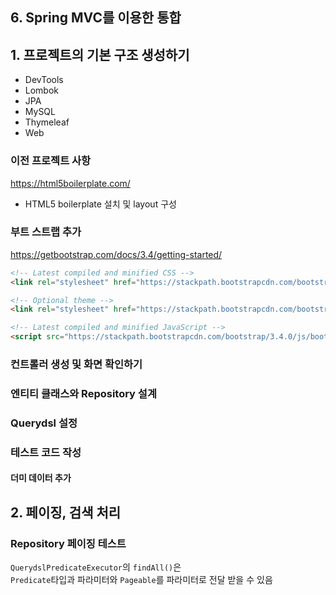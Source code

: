 ## 6. Spring MVC를 이용한 통합
## 1. 프로젝트의 기본 구조 생성하기
- DevTools
- Lombok
- JPA
- MySQL
- Thymeleaf
- Web 

### 이전 프로젝트 사항 
https://html5boilerplate.com/
- HTML5 boilerplate 설치 및 layout 구성

### 부트 스트랩 추가
https://getbootstrap.com/docs/3.4/getting-started/
```html
<!-- Latest compiled and minified CSS -->
<link rel="stylesheet" href="https://stackpath.bootstrapcdn.com/bootstrap/3.4.0/css/bootstrap.min.css" integrity="sha384-PmY9l28YgO4JwMKbTvgaS7XNZJ30MK9FAZjjzXtlqyZCqBY6X6bXIkM++IkyinN+" crossorigin="anonymous">

<!-- Optional theme -->
<link rel="stylesheet" href="https://stackpath.bootstrapcdn.com/bootstrap/3.4.0/css/bootstrap-theme.min.css" integrity="sha384-jzngWsPS6op3fgRCDTESqrEJwRKck+CILhJVO5VvaAZCq8JYf8HsR/HPpBOOPZfR" crossorigin="anonymous">

<!-- Latest compiled and minified JavaScript -->
<script src="https://stackpath.bootstrapcdn.com/bootstrap/3.4.0/js/bootstrap.min.js" integrity="sha384-vhJnz1OVIdLktyixHY4Uk3OHEwdQqPppqYR8+5mjsauETgLOcEynD9oPHhhz18Nw" crossorigin="anonymous"></script>
```

### 컨트롤러 생성 및 화면 확인하기
### 엔티티 클래스와 Repository 설계
### Querydsl 설정
### 테스트 코드 작성
#### 더미 데이터 추가

## 2. 페이징, 검색 처리
### Repository 페이징 테스트
`QuerydslPredicateExecutor`의 `findAll()`은  
`Predicate`타입과 파라미터와 `Pageable`를 파라미터로 전달 받을 수 있음